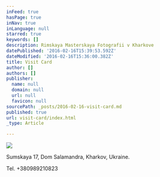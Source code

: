 ```yaml
---
inFeed: true
hasPage: true
inNav: true
inLanguage: null
starred: true
keywords: []
description: Rimskaya Masterskaya Fotografii v Kharkove
datePublished: '2016-02-16T15:39:53.592Z'
dateModified: '2016-02-16T15:36:00.382Z'
title: Visit Card
author: []
authors: []
publisher:
  name: null
  domain: null
  url: null
  favicon: null
sourcePath: _posts/2016-02-16-visit-card.md
published: true
url: visit-card/index.html
_type: Article

---
```

![](https://the-grid-user-content.s3-us-west-2.amazonaws.com/8880e8f1-160d-45b1-a023-acfc6f19650c.jpg)

Sumskaya 17, Dom Salamandra, Kharkov, Ukraine.

Tel. +380989210823